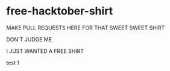 # free-hacktober-shirt
MAKE PULL REQUESTS HERE FOR THAT SWEET SWEET SHIRT

DON'T JUDGE ME

I JUST WANTED A FREE SHIRT

test 1